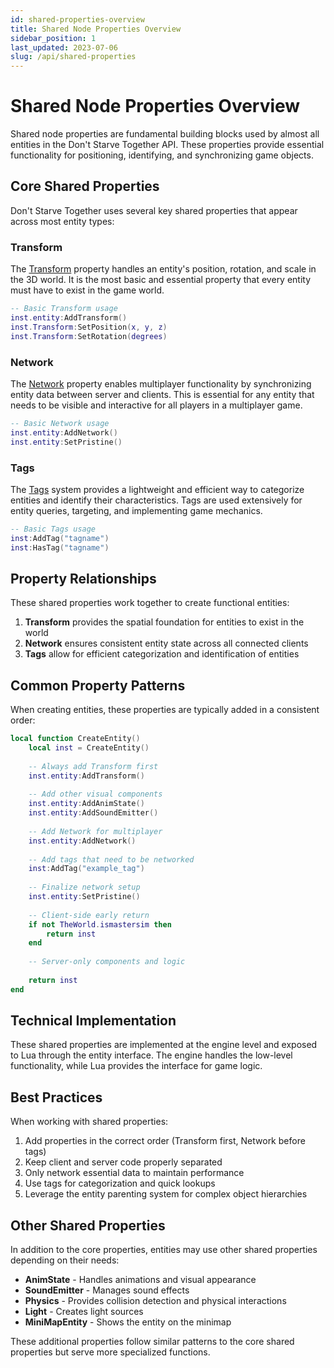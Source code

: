```yaml
---
id: shared-properties-overview
title: Shared Node Properties Overview
sidebar_position: 1
last_updated: 2023-07-06
slug: /api/shared-properties
---
```


# Shared Node Properties Overview

Shared node properties are fundamental building blocks used by almost all entities in the Don't Starve Together API. These properties provide essential functionality for positioning, identifying, and synchronizing game objects.

## Core Shared Properties

Don't Starve Together uses several key shared properties that appear across most entity types:

### Transform

The [Transform](./transform.md) property handles an entity's position, rotation, and scale in the 3D world. It is the most basic and essential property that every entity must have to exist in the game world.

```lua
-- Basic Transform usage
inst.entity:AddTransform()
inst.Transform:SetPosition(x, y, z)
inst.Transform:SetRotation(degrees)
```

### Network

The [Network](./network.md) property enables multiplayer functionality by synchronizing entity data between server and clients. This is essential for any entity that needs to be visible and interactive for all players in a multiplayer game.

```lua
-- Basic Network usage
inst.entity:AddNetwork()
inst.entity:SetPristine()
```

### Tags

The [Tags](./tags.md) system provides a lightweight and efficient way to categorize entities and identify their characteristics. Tags are used extensively for entity queries, targeting, and implementing game mechanics.

```lua
-- Basic Tags usage
inst:AddTag("tagname")
inst:HasTag("tagname")
```

## Property Relationships

These shared properties work together to create functional entities:

1. **Transform** provides the spatial foundation for entities to exist in the world
2. **Network** ensures consistent entity state across all connected clients
3. **Tags** allow for efficient categorization and identification of entities

## Common Property Patterns

When creating entities, these properties are typically added in a consistent order:

```lua
local function CreateEntity()
    local inst = CreateEntity()
    
    -- Always add Transform first
    inst.entity:AddTransform()
    
    -- Add other visual components
    inst.entity:AddAnimState()
    inst.entity:AddSoundEmitter()
    
    -- Add Network for multiplayer
    inst.entity:AddNetwork()
    
    -- Add tags that need to be networked
    inst:AddTag("example_tag")
    
    -- Finalize network setup
    inst.entity:SetPristine()
    
    -- Client-side early return
    if not TheWorld.ismastersim then
        return inst
    end
    
    -- Server-only components and logic
    
    return inst
end
```

## Technical Implementation

These shared properties are implemented at the engine level and exposed to Lua through the entity interface. The engine handles the low-level functionality, while Lua provides the interface for game logic.

## Best Practices

When working with shared properties:

1. Add properties in the correct order (Transform first, Network before tags)
2. Keep client and server code properly separated
3. Only network essential data to maintain performance
4. Use tags for categorization and quick lookups
5. Leverage the entity parenting system for complex object hierarchies

## Other Shared Properties

In addition to the core properties, entities may use other shared properties depending on their needs:

- **AnimState** - Handles animations and visual appearance
- **SoundEmitter** - Manages sound effects
- **Physics** - Provides collision detection and physical interactions
- **Light** - Creates light sources
- **MiniMapEntity** - Shows the entity on the minimap

These additional properties follow similar patterns to the core shared properties but serve more specialized functions. 
